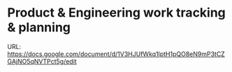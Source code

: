 # Product & Engineering work tracking & planning

URL: https://docs.google.com/document/d/1V3HJUfWkq1lptH1pQO8eN9mP3tCZGAjNO5qNVTPct5g/edit
